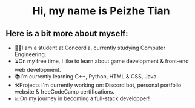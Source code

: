 <h1 align="center">
Hi, my name is Peizhe Tian
</h1>

Here is a bit more about myself:
----

- 👨‍🎓I am a student at Concordia, currently studying Computer Engineering.
- ⌛On my free time, I like to learn about game development & front-end web development.
- 📚I’m currently learning C++, Python, HTML & CSS, Java.
- ⚒Projects I'm currently working on: Discord bot, personal portfolio website & freeCodeCamp certifications.
- 📈On my journey in becoming a full-stack developper!

<!---
peach3es/peach3es is a ✨ special ✨ repository because its `README.md` (this file) appears on your GitHub profile.
You can click the Preview link to take a look at your changes.
--->
